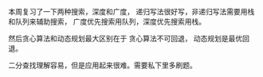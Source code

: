 本周复习了一下两种搜索，深度和广度，
递归写法很好写，非递归写法需要用栈和队列来辅助搜索，
广度优先搜索用队列，深度优先搜索用栈。

然后贪心算法和动态规划最大区别在于
贪心算法不可回退，
动态规划是最优回退。

二分查找理解容易，但是应用起来很难。需要私下里多刷题。